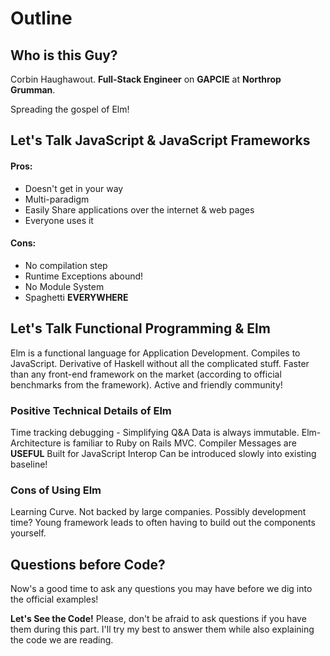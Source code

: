 # Outline

## Who is this Guy?
Corbin Haughawout. **Full-Stack Engineer** on **GAPCIE** at **Northrop Grumman**.

Spreading the gospel of Elm!

## Let's Talk JavaScript & JavaScript Frameworks
#### Pros:
- Doesn't get in your way
- Multi-paradigm
- Easily Share applications over the internet & web pages
- Everyone uses it

#### Cons:
- No compilation step
- Runtime Exceptions abound!
- No Module System
- Spaghetti **EVERYWHERE**

## Let's Talk Functional Programming & **Elm**

Elm is a functional language for Application Development.
Compiles to JavaScript.
Derivative of Haskell without all the complicated stuff.
Faster than any front-end framework on the market (according to official benchmarks from the framework).
Active and friendly community!

### Positive Technical Details of Elm
Time tracking debugging - Simplifying Q&A
Data is always immutable.
Elm-Architecture is familiar to Ruby on Rails MVC.
Compiler Messages are **USEFUL**
Built for JavaScript Interop
Can be introduced slowly into existing baseline!

### Cons of Using Elm
Learning Curve.
Not backed by large companies.
Possibly development time?
Young framework leads to often having to build out the components yourself.

## Questions before Code?

Now's a good time to ask any questions you may have before we dig into the official examples!

**Let's See the Code!**
Please, don't be afraid to ask questions if you have them during this part. I'll try my best to answer them while also explaining the code we are reading.

